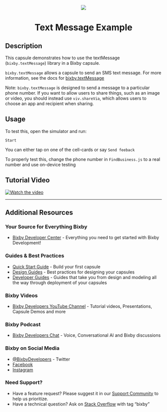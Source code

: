 <p align="Center">
  <img src="https://bixbydevelopers.com/dev/docs-assets/resources/dev-guide/bixby_logo_github-11221940070278028369.png">
    <br/>

<h1 align="Center">Text Message Example</h1>
</p>

## Description

This capsule demonstrates how to use the textMessage (`bixby.textMessage`) library in a Bixby capsule.

`bixby.textMessage` allows a capsule to send an SMS text message. For more information, see the docs for [bixby.textMessage](https://bixbydevelopers.com/dev/docs/reference/ref-topics/library.textmessage)

Note: `bixby.textMessage` is designed to send a message to a particular phone number. If you want to allow users to share things, such as an image or video, you should instead use `viv.shareVia`, which allows users to choose an app and recipient when sharing.

## Usage

To test this, open the simulator and run:

`Start`

You can either tap on one of the cell-cards or say `Send feeback`

To properly test this, change the phone number in `FindBusiness.js` to a real number and use on-device testing

## Tutorial Video
[![Watch the video](https://i.ytimg.com/vi/MHiFrEWSyp8/hqdefault.jpg)](https://youtu.be/MHiFrEWSyp8)


---

## Additional Resources

### Your Source for Everything Bixby
* [Bixby Developer Center](http://bixbydevelopers.com) - Everything you need to get started with Bixby Development!


### Guides & Best Practices
* [Quick Start Guide](https://bixbydevelopers.com/dev/docs/get-started/quick-start) - Build your first capsule
* [Design Guides](https://bixbydevelopers.com/dev/docs/dev-guide/design-guides) - Best practices for designing your capsules
* [Developer Guides](https://bixbydevelopers.com/dev/docs/dev-guide/developers) - Guides that take you from design and modeling all the way through deployment of your capsules

### Bixby Videos
* [Bixby Developers YouTube Channel](https://www.youtube.com/c/bixbydevelopers) - Tutorial videos, Presentations, Capsule Demos and more

### Bixby Podcast
* [Bixby Developers Chat](http://bixbydev.buzzsprout.com/) - Voice, Conversational AI and Bixby discussions 

### Bixby on Social Media
* [@BixbyDevelopers](https://twitter.com/bixbydevelopers) - Twitter
* [Facebook](https://facebook.com/BixbyDevelopers)
* [Instagram](https://www.instagram.com/bixbydevelopers/)

### Need Support?
* Have a feature request? Please suggest it in our [Support Community](https://support.bixbydevelopers.com/hc/en-us/community/topics/360000183273-Feature-Requests) to help us prioritize.
* Have a technical question? Ask on [Stack Overflow](https://stackoverflow.com/questions/tagged/bixby) with tag “bixby”
